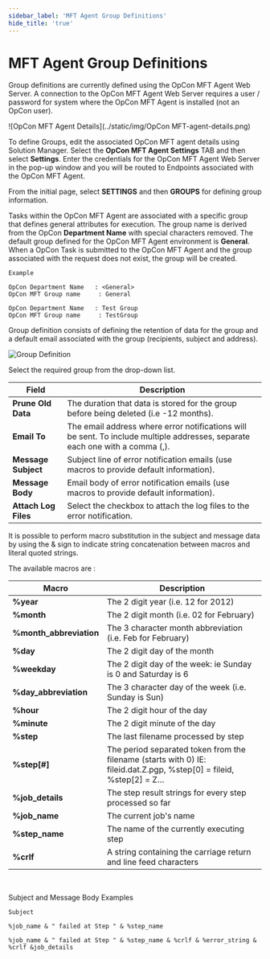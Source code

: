 ```yaml
---
sidebar_label: 'MFT Agent Group Definitions'
hide_title: 'true'
---
```


# MFT Agent Group Definitions

Group definitions are currently defined using the OpCon MFT Agent Web Server. A connection to the OpCon MFT Agent Web Server requires a user / password for system where the OpCon MFT Agent is installed (not an OpCon user).

![OpCon MFT Agent Details](../static/img/OpCon MFT-agent-details.png)

To define Groups, edit the associated OpCon MFT agent details using Solution Manager.
Select the **OpCon MFT Agent Settings** TAB and then select **Settings**.
Enter the credentials for the OpCon MFT Agent Web Server in the pop-up window and you will be routed to Endpoints associated with the OpCon MFT Agent. 

From the initial page, select **SETTINGS** and then **GROUPS** for defining group information.

Tasks within the OpCon MFT Agent are associated with a specific group that defines general attributes for execution. The group name is derived
from the OpCon **Department Name** with special characters removed. The default group defined for the OpCon MFT Agent environment is **General**.
When a OpCon Task is submitted to the OpCon MFT Agent and the group associated with the request does not exist, the group will be created.

```
Example

OpCon Department Name   : <General>
OpCon MFT Group name     : General

OpCon Department Name   : Test Group
OpCon MFT Group name     : TestGroup

```
Group definition consists of defining the retention of data for the group and a default email associated with the group (recipients, subject and address).

![Group Definition](../static/img/group-definitions.png)

Select the required group from the drop-down list.

Field                 | Description
--------------------- | -----------
**Prune Old Data**    | The duration that data is stored for the group before being deleted (i.e -12 months). 
**Email To**          | The email address where error notifications will be sent. To include multiple addresses, separate each one with a comma (,).
**Message Subject**   | Subject line of error notification emails (use macros to provide default information). 
**Message Body**      | Email body of error notification emails (use macros to provide default information). 
**Attach Log Files**  | Select the checkbox to attach the log files to the error notification.


It is possible to perform macro substitution in the subject and message data by using the & sign to indicate string concatenation between macros and literal quoted strings.   

The available macros are :

Macro                 | Description
--------------------- | -----------
**%year**               | The 2 digit year (i.e. 12 for 2012) 
**%month**              | The 2 digit month (i.e. 02 for February) 
**%month_abbreviation** | The 3 character month abbreviation (i.e. Feb for February)
**%day**                | The 2 digit day of the month
**%weekday**            | The 2 digit day of the week: ie Sunday is 0 and Saturday is 6 
**%day_abbreviation**   | The 3 character day of the week (i.e. Sunday is Sun)
**%hour**               | The 2 digit hour of the day 
**%minute**             | The 2 digit minute of the day 
**%step**               | The last filename processed by step 
**%step[#]**            | The period separated token from the filename (starts with 0) IE: fileid.dat.Z.pgp, %step[0] = fileid, %step[2] = Z…
**%job_details**        | The step result strings for every step processed so far 
**%job_name**           | The current job's name 
**%step_name**          | The name of the currently executing step 
**%crlf**               | A string containing the carriage return and line feed characters
 

Subject and Message Body Examples

```
Subject

%job_name & " failed at Step " & %step_name

%job_name & " failed at Step " & %step_name & %crlf & %error_string & %crlf &job_details

```